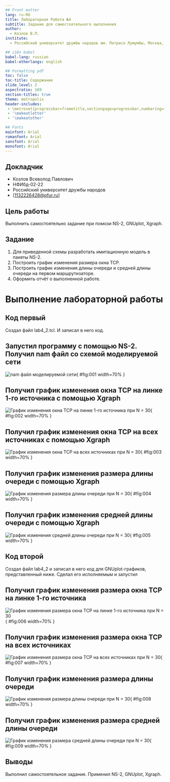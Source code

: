 ```yaml
---
## Front matter
lang: ru-RU
title: Лабораторная Работа №4
subtitle: Задание для самостоятельного выполнения
author:
  - Козлов В.П.
institute:
  - Российский университет дружбы народов им. Патриса Лумумбы, Москва, Россия

## i18n babel
babel-lang: russian
babel-otherlangs: english

## Formatting pdf
toc: false
toc-title: Содержание
slide_level: 2
aspectratio: 169
section-titles: true
theme: metropolis
header-includes:
 - \metroset{progressbar=frametitle,sectionpage=progressbar,numbering=fraction}
 - '\makeatletter'
 - '\makeatother'

## Fonts
mainfont: Arial
romanfont: Arial
sansfont: Arial
monofont: Arial
---
```



## Докладчик


  * Козлов Всеволод Павлович
  * НФИбд-02-22
  * Российский университет дружбы народов
  * [1132226428@pfur.ru]

## Цель работы

Выполнить самостоятельно задание при помози NS-2, GNUplot, Xgraph.

## Задание

1. Для приведенной схемы разработать имитационную модель в пакеты NS-2.
2. Построить график изменения размера окна TCP.
3. Построить график изменения длины очереди и средней длины очереди на первом маршрутизаторе.
4. Оформить отчёт о выполненной работе.

# Выполнение лабораторной работы

## Код первый

Создал файл lab4_2.tcl. И записал в него код.

## Запустил программу с помощью NS-2. Получил nam файл со схемой моделируемой сети

![nam файл моделируемой сети](image/1.png){ #fig:001 width=70% }

## Получил график изменения окна TCP на линке 1-го источника с помощью Xgraph

![График изменения окна TCP на линке 1-го источника при N = 30](image/2.png){ #fig:002 width=70% }

## Получил график изменения окна TCP на всех источниках с помощью Xgraph

![График изменения окна TCP на всех источниках при N = 30](image/3.png){ #fig:003 width=70% }

## Получил график изменения размера длины очереди с помощью Xgraph

![График изменения размера длины очереди при N = 30](image/4.png){ #fig:004 width=70% }

## Получил график изменения средней длины очереди с помощью Xgraph

![График изменения средней длины очереди при N = 30](image/5.png){ #fig:005 width=70% }

## Код второй

Создал файл lab4_2 и записал в него код для GNUplot-графиков, представленный ниже. Сделал его исполняемым и запустил

## Получил график изменения размера окна TCP на линке 1-го источника

![График изменения размера окна TCP на линке 1-го источника при N = 30](image/6.png){ #fig:006 width=70% }

## Получил график изменения размера окна TCP на всех источниках

![График изменения размера окна TCP на всех источниках при N = 30](image/7.png){ #fig:007 width=70% }

## Получил график изменения размера длины очереди

![График изменения размера длины очереди при N = 30](image/8.png){ #fig:008 width=70% }

## Получил график изменения размера средней длины очереди

![График изменения размера средней длины очереди при N = 30](image/9.png){ #fig:009 width=70% }

## Выводы

Выполнил самостоятельное задание. Применил NS-2, GNUplot, Xgraph.
